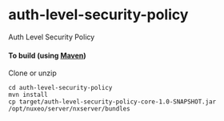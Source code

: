 # auth-level-security-policy
Auth Level Security Policy 

#### To build (using [Maven](http://maven.apache.org/))
Clone or unzip
```
cd auth-level-security-policy
mvn install
cp target/auth-level-security-policy-core-1.0-SNAPSHOT.jar /opt/nuxeo/server/nxserver/bundles
```

